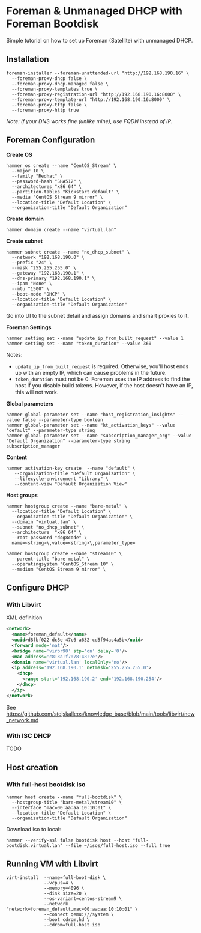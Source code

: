 # Foreman & Unmanaged DHCP with Foreman Bootdisk
Simple tutorial on how to set up Foreman (Satellite) with unmanaged DHCP.

## Installation
```
foreman-installer --foreman-unattended-url "http://192.168.190.16" \
  --foreman-proxy-dhcp false \
  --foreman-proxy-dhcp-managed false \
  --foreman-proxy-templates true \
  --foreman-proxy-registration-url "http://192.168.190.16:8000" \
  --foreman-proxy-template-url "http://192.168.190.16:8000" \
  --foreman-proxy-tftp false \
  --foreman-proxy-http true
```
_Note: If your DNS works fine (unlike mine), use FQDN instead of IP._

## Foreman Configuration
**Create OS**
```
hammer os create --name "CentOS_Stream" \
  --major 10 \
  --family "Redhat" \
  --password-hash "SHA512" \
  --architectures "x86_64" \
  --partition-tables "Kickstart default" \
  --media "CentOS Stream 9 mirror" \
  --location-title "Default Location" \
  --organization-title "Default Organization"
```

**Create domain**
```
hammer domain create --name "virtual.lan"
```

**Create subnet**
```
hammer subnet create --name "no_dhcp_subnet" \
  --network "192.168.190.0" \
  --prefix "24" \
  --mask "255.255.255.0" \
  --gateway "192.168.190.1" \
  --dns-primary "192.168.190.1" \
  --ipam "None" \
  --mtu "1500" \
  --boot-mode "DHCP" \
  --location-title "Default Location" \
  --organization-title "Default Organization"
```
Go into UI to the subnet detail and assign domains and smart proxies to it.

**Foreman Settings**
```
hammer setting set --name "update_ip_from_built_request" --value 1
hammer setting set --name "token_duration" --value 360
```
Notes:
* `update_ip_from_built_request` is required. Otherwise, you'll host ends up with an empty IP, which can cause problems in the future.
* `token_duration` must not be 0. Foreman uses the IP address to find the host if you disable build tokens. However, if the host doesn't have an IP, this will not work.

**Global parameters**
```
hammer global-parameter set --name "host_registration_insights" --value false --parameter-type boolean
hammer global-parameter set --name "kt_activation_keys" --value "default" --parameter-type string
hammer global-parameter set --name "subscription_manager_org" --value "Default Organization" --parameter-type string
subscription_manager
```

**Content**
```
hammer activation-key create  --name "default" \
   --organization-title "Default Organization" \
   --lifecycle-environment "Library" \
   --content-view "Default Organization View"
```

**Host groups**
```
hammer hostgroup create --name "bare-metal" \
  --location-title "Default Location" \
  --organization-title "Default Organization" \
  --domain "virtual.lan" \
  --subnet "no_dhcp_subnet" \
  --architecture  "x86_64" \
  --root-password "dog8code" \
  name=<string>\,value=<string>\,parameter_type=

hammer hostgroup create --name "stream10" \
  --parent-title "bare-metal" \
  --operatingsystem "CentOS_Stream 10" \
  --medium "CentOS Stream 9 mirror" \
```

## Configure DHCP
### With Libvirt
XML definition
```xml
<network>
  <name>foreman_default</name>
  <uuid>d8fbf022-dc8e-47c6-a632-cd5f94ac4a5b</uuid>
  <forward mode='nat'/>
  <bridge name='virbr90' stp='on' delay='0'/>
  <mac address='c8:3a:f7:78:48:7e'/>
  <domain name='virtual.lan' localOnly='no'/>
  <ip address='192.168.190.1' netmask='255.255.255.0'>
    <dhcp>
      <range start='192.168.190.2' end='192.168.190.254'/>
    </dhcp>
  </ip>
</network>
```

See https://github.com/stejskalleos/knowledge_base/blob/main/tools/libvirt/new_network.md

### With ISC DHCP
TODO

## Host creation
### With full-host bootdisk iso
```
hammer host create --name "full-bootdisk" \
  --hostgroup-title "bare-metal/stream10" \
  --interface "mac=00:aa:aa:10:10:01" \
  --location-title "Default Location" \
  --organization-title "Default Organization"
```

Download iso to local:
```
hammer --verify-ssl false bootdisk host --host "full-bootdisk.virtual.lan" --file ~/isos/full-host.iso --full true
```

## Running VM with Libvirt
```
virt-install  --name=full-boot-disk \
              --vcpus=4 \
              --memory=4096 \
              --disk size=20 \
              --os-variant=centos-stream9 \
              --network "network=foreman_default,mac=00:aa:aa:10:10:01" \
              --connect qemu:///system \
              --boot cdrom,hd \
              --cdrom=full-host.iso
```
